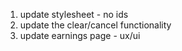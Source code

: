 1. update stylesheet - no ids
1. update the clear/cancel functionality
1. update earnings page - ux/ui